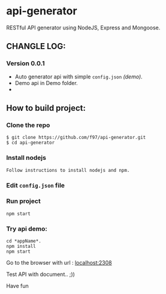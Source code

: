 # api-generator
RESTful API generator using NodeJS, Express and Mongoose.

## CHANGLE LOG: 
### Version 0.0.1
 - Auto generator api with simple `config.json` *(demo)*.
 - Demo api in Demo folder.
 - 

## How to build project:

### Clone the repo
```
$ git clone https://github.com/f97/api-generator.git
$ cd api-generator
```
### Install nodejs
```
Follow instructions to install nodejs and npm.
```
### Edit `config.json` file
### Run project
```
npm start
```
### Try api demo:

```
cd *appName*.
npm install
npm start
```

Go to the browser with url : [localhost:2308](http://localhost:2308)

Test API with document.. ;)) 

Have fun